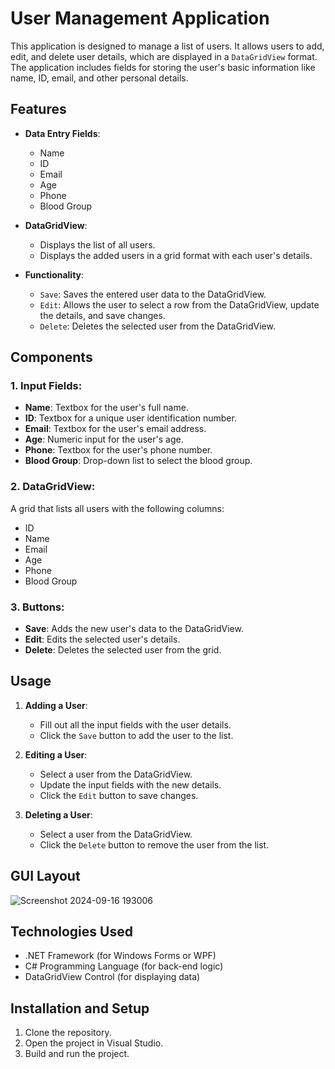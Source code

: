 # User Management Application

This application is designed to manage a list of users. It allows users to add, edit, and delete user details, which are displayed in a `DataGridView` format. The application includes fields for storing the user's basic information like name, ID, email, and other personal details.

## Features

- **Data Entry Fields**:
  - Name
  - ID
  - Email
  - Age
  - Phone
  - Blood Group
  
- **DataGridView**:
  - Displays the list of all users.
  - Displays the added users in a grid format with each user's details.
  
- **Functionality**:
  - `Save`: Saves the entered user data to the DataGridView.
  - `Edit`: Allows the user to select a row from the DataGridView, update the details, and save changes.
  - `Delete`: Deletes the selected user from the DataGridView.

## Components

### 1. Input Fields:
- **Name**: Textbox for the user's full name.
- **ID**: Textbox for a unique user identification number.
- **Email**: Textbox for the user's email address.
- **Age**: Numeric input for the user's age.
- **Phone**: Textbox for the user's phone number.
- **Blood Group**: Drop-down list to select the blood group.

### 2. DataGridView:
A grid that lists all users with the following columns:
- ID
- Name
- Email
- Age
- Phone
- Blood Group

### 3. Buttons:
- **Save**: Adds the new user's data to the DataGridView.
- **Edit**: Edits the selected user's details.
- **Delete**: Deletes the selected user from the grid.

## Usage

1. **Adding a User**:
   - Fill out all the input fields with the user details.
   - Click the `Save` button to add the user to the list.
   
2. **Editing a User**:
   - Select a user from the DataGridView.
   - Update the input fields with the new details.
   - Click the `Edit` button to save changes.

3. **Deleting a User**:
   - Select a user from the DataGridView.
   - Click the `Delete` button to remove the user from the list.

## GUI Layout
![Screenshot 2024-09-16 193006](https://github.com/user-attachments/assets/272388bf-4c3e-4f0e-94dd-e27255fbcb76)

## Technologies Used

- .NET Framework (for Windows Forms or WPF)
- C# Programming Language (for back-end logic)
- DataGridView Control (for displaying data)

## Installation and Setup

1. Clone the repository.
2. Open the project in Visual Studio.
3. Build and run the project.
